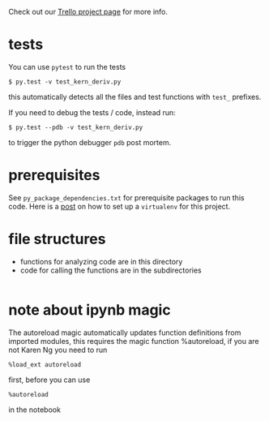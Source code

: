 Check out our [Trello project
page](https://trello.com/b/gvclhujL/shear-gp) for more info.


# tests 
You can use `pytest` to run the tests
```
$ py.test -v test_kern_deriv.py
```
this automatically detects all the files and test functions with `test_` prefixes.

If you need to debug the tests / code, instead run:
```
$ py.test --pdb -v test_kern_deriv.py
```
to trigger the python debugger `pdb` post mortem.



# prerequisites 
See `py_package_dependencies.txt` for prerequisite packages to run this code.
Here is a
[post](http://karenyyng.github.io/using-virtualenv-for-safeguarding-research-project-dependencies.html)
on how to set up a `virtualenv` for this project. 

# file structures 
* functions for analyzing code are in this directory
* code for calling the functions are in the subdirectories

```

```

# note about ipynb magic
The autoreload magic automatically updates function definitions from imported modules, 
this requires the magic function %autoreload, if you are not Karen Ng you need to run 

    %load_ext autoreload 
    
first, before you can use   
   
    %autoreload

in the notebook

